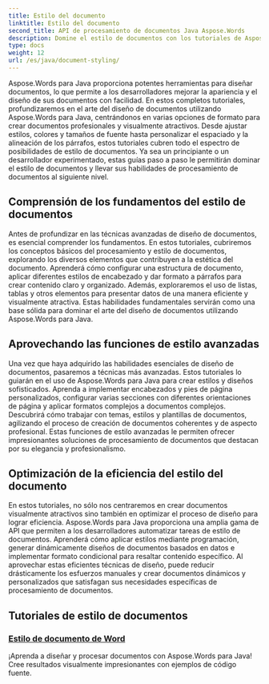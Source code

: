 ```yaml
---
title: Estilo del documento
linktitle: Estilo del documento
second_title: API de procesamiento de documentos Java Aspose.Words
description: Domine el estilo de documentos con los tutoriales de Aspose.Words para Java. Aprenda técnicas avanzadas de formato para documentos visualmente atractivos y eficientes.
type: docs
weight: 12
url: /es/java/document-styling/
---
```


Aspose.Words para Java proporciona potentes herramientas para diseñar documentos, lo que permite a los desarrolladores mejorar la apariencia y el diseño de sus documentos con facilidad. En estos completos tutoriales, profundizaremos en el arte del diseño de documentos utilizando Aspose.Words para Java, centrándonos en varias opciones de formato para crear documentos profesionales y visualmente atractivos. Desde ajustar estilos, colores y tamaños de fuente hasta personalizar el espaciado y la alineación de los párrafos, estos tutoriales cubren todo el espectro de posibilidades de estilo de documentos. Ya sea un principiante o un desarrollador experimentado, estas guías paso a paso le permitirán dominar el estilo de documentos y llevar sus habilidades de procesamiento de documentos al siguiente nivel.

## Comprensión de los fundamentos del estilo de documentos

Antes de profundizar en las técnicas avanzadas de diseño de documentos, es esencial comprender los fundamentos. En estos tutoriales, cubriremos los conceptos básicos del procesamiento y estilo de documentos, explorando los diversos elementos que contribuyen a la estética del documento. Aprenderá cómo configurar una estructura de documento, aplicar diferentes estilos de encabezado y dar formato a párrafos para crear contenido claro y organizado. Además, exploraremos el uso de listas, tablas y otros elementos para presentar datos de una manera eficiente y visualmente atractiva. Estas habilidades fundamentales servirán como una base sólida para dominar el arte del diseño de documentos utilizando Aspose.Words para Java.

## Aprovechando las funciones de estilo avanzadas

Una vez que haya adquirido las habilidades esenciales de diseño de documentos, pasaremos a técnicas más avanzadas. Estos tutoriales lo guiarán en el uso de Aspose.Words para Java para crear estilos y diseños sofisticados. Aprenda a implementar encabezados y pies de página personalizados, configurar varias secciones con diferentes orientaciones de página y aplicar formatos complejos a documentos complejos. Descubrirá cómo trabajar con temas, estilos y plantillas de documentos, agilizando el proceso de creación de documentos coherentes y de aspecto profesional. Estas funciones de estilo avanzadas le permiten ofrecer impresionantes soluciones de procesamiento de documentos que destacan por su elegancia y profesionalismo.

## Optimización de la eficiencia del estilo del documento

En estos tutoriales, no sólo nos centraremos en crear documentos visualmente atractivos sino también en optimizar el proceso de diseño para lograr eficiencia. Aspose.Words para Java proporciona una amplia gama de API que permiten a los desarrolladores automatizar tareas de estilo de documentos. Aprenderá cómo aplicar estilos mediante programación, generar dinámicamente diseños de documentos basados en datos e implementar formato condicional para resaltar contenido específico. Al aprovechar estas eficientes técnicas de diseño, puede reducir drásticamente los esfuerzos manuales y crear documentos dinámicos y personalizados que satisfagan sus necesidades específicas de procesamiento de documentos.

## Tutoriales de estilo de documentos
### [Estilo de documento de Word](./word-document-styling/)
¡Aprenda a diseñar y procesar documentos con Aspose.Words para Java! Cree resultados visualmente impresionantes con ejemplos de código fuente. 
